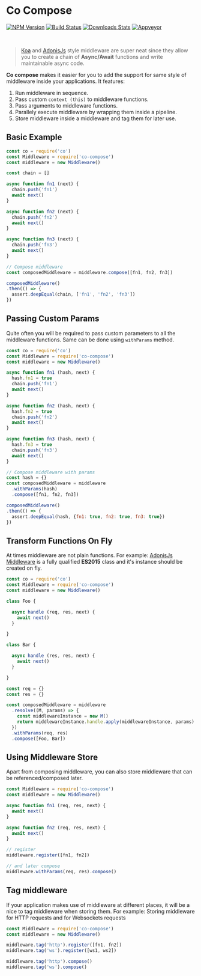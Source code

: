# Co Compose

[![NPM Version][npm-image]][npm-url]
[![Build Status][travis-image]][travis-url]
[![Downloads Stats][npm-downloads]][npm-url]
[![Appveyor][appveyor-image]][appveyor-url]

<br>

> [Koa](http://koajs.com/) and [AdonisJs](http://adonisjs.com/) style middleware are super neat since they allow you to create a chain of **Async/Await** functions and write maintainable async code.

**Co compose** makes it easier for you to add the support for same style of middleware inside your applications. It features:

1. Run middleware in sequence.
2. Pass custom `context (this)` to middleware functions.
3. Pass arguments to middleware functions.
4. Parallely execute middleware by wrapping them inside a pipeline.
5. Store middleware inside a middleware and tag them for later use.

## Basic Example

```javascript
const co = require('co')
const Middleware = require('co-compose')
const middleware = new Middleware()

const chain = []

async function fn1 (next) {
  chain.push('fn1')
  await next()
}

async function fn2 (next) {
  chain.push('fn2')
  await next()
}

async function fn3 (next) {
  chain.push('fn3')
  await next()
}

// Compose middleware
const composedMiddleware = middleware.compose([fn1, fn2, fn3])

composedMiddleware()
.then(() => {
  assert.deepEqual(chain, ['fn1', 'fn2', 'fn3'])
})
```

## Passing Custom Params
Quite often you will be required to pass custom parameters to all the middleware functions. Same can be done using `withParams` method.

```javascript
const co = require('co')
const Middleware = require('co-compose')
const middleware = new Middleware()

async function fn1 (hash, next) {
  hash.fn1 = true
  chain.push('fn1')
  await next()
}

async function fn2 (hash, next) {
  hash.fn2 = true
  chain.push('fn2')
  await next()
}

async function fn3 (hash, next) {
  hash.fn3 = true
  chain.push('fn3')
  await next()
}

// Compose middleware with params
const hash = {}
const composedMiddleware = middleware
  .withParams(hash)
  .compose([fn1, fn2, fn3])

composedMiddleware()
.then(() => {
  assert.deepEqual(hash, {fn1: true, fn2: true, fn3: true})
})
```

## Transform Functions On Fly
At times middleware are not plain functions. For example: [AdonisJs Middleware](http://adonisjs.com/docs/3.1/middleware#_creating_a_middleware) is a fully qualified **ES2015** class and it's instance should be created on fly.

```javascript
const co = require('co')
const Middleware = require('co-compose')
const middleware = new Middleware()

class Foo {

  async handle (req, res, next) {
    await next()
  }

}

class Bar {

  async handle (res, res, next) {
    await next()
  }

}

const req = {}
const res = {}

const composedMiddleware = middleware
  .resolve((M, params) => {
    const middlewareInstance = new M()
    return middlewareInstance.handle.apply(middlewareInstance, params)
  })
  .withParams(req, res)
  .compose([Foo, Bar])
```

## Using Middleware Store
Apart from composing middleware, you can also store middleware that can be referenced/composed later.

```javascript
const Middleware = require('co-compose')
const middleware = new Middleware()

async function fn1 (req, res, next) {
  await next()
}

async function fn2 (req, res, next) {
  await next()
}

// register
middleware.register([fn1, fn2])

// and later compose
middleware.withParams(req, res).compose()
```

## Tag middleware
If your application makes use of middleware at different places, it will be a nice to tag middleware when storing them. For example: Storing middleware for HTTP requests and for Websockets requests

```javascript
const Middleware = require('co-compose')
const middleware = new Middleware()

middleware.tag('http').register([fn1, fn2])
middleware.tag('ws').register([ws1, ws2])

middleware.tag('http').compose()
middleware.tag('ws').compose()
```


[appveyor-image]: https://img.shields.io/appveyor/ci/thetutlage/co-compose/develop.svg?style=flat-square

[appveyor-url]: https://ci.appveyor.com/project/thetutlage/co-compose

[npm-image]: https://img.shields.io/npm/v/co-compose.svg?style=flat-square

[npm-url]: https://npmjs.org/package/co-compose

[travis-image]: https://img.shields.io/travis/poppinss/co-compose/master.svg?style=flat-square

[travis-url]: https://travis-ci.org/poppinss/co-compose

[npm-downloads]: https://img.shields.io/npm/dm/co-compose.svg?style=flat-square
